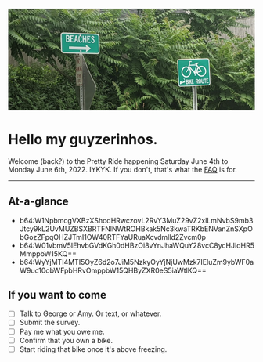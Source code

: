 ![Image of two road signs in front of lush foliage. One reads "BIKE ROUTE" and the other "BEACHES"](../img/home_hero.png)

# Hello my guyzerinhos.

Welcome (back?) to the Pretty Ride happening Saturday June 4th to Monday June 6th, 2022. IYKYK. If you don't, that's what the [FAQ](#faq) is for.

-------

## At-a-glance

- b64:W1NpbmcgVXBzXShodHRwczovL2RvY3MuZ29vZ2xlLmNvbS9mb3Jtcy9kL2UvMUZBSXBRTFNlNWtROHBkak5Nc3kwaTRKbENVanZnSXpObGozZFpqOHZJTmI1OW40RTFYaURuaXcvdmlld2Zvcm0p
- b64:W01vbmV5IEhvbGVdKGh0dHBzOi8vYnJhaWQuY28vcC8ycHJldHR5MmppbW15KQ==
- b64:WyYjMTI4MTI5OyZ6d2o7JiM5NzkyOyYjNjUwMzk7IEluZm9ybWF0aW9uc10obWFpbHRvOmppbW15QHByZXR0eS5iaWtlKQ==

## If you want to come
- [ ] Talk to George or Amy. Or text, or whatever.
- [ ] Submit the survey.
- [ ] Pay me what you owe me.
- [ ] Confirm that you own a bike.
- [ ] Start riding that bike once it's above freezing.
